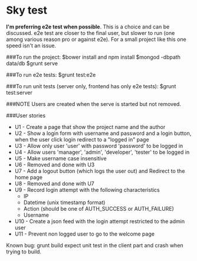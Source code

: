 # Sky test
**I'm preferring e2e test when possible**. This is a choice and can be discussed. e2e test are closer to the final user, but slower to run (one among various reason pro or against e2e). For a small project like this one speed isn't an issue.

###To run the project:
    $bower install and npm install
    $mongod -dbpath data/db
    $grunt serve

###To run e2e tests:
     $grunt test:e2e

###To run unit tests (server only, frontend has only e2e tests):
     $grunt test:server

###NOTE
  Users are created when the serve is started but not removed.

###User stories
  * U1 - Create a page that show the project name and the author
  * U2 - Show a login form with username and password and a login button, when the user click login redirect to a "logged in" page
  * U3 - Allow only user 'user' with password 'password' to be logged in
  * U4 - Allow users 'manager', 'admin', 'developer', 'tester' to be logged in
  * U5 - Make username case insensitive
  * U6 - Removed and done with U3
  * U7 - Add a logout button (which logs the user out) and Redirect to the home page
  * U8 - Removed and done with U7
  * U9 - Record login attempt with the following characteristics
    * IP
    * Datetime (unix timestamp format)
    * Action (should be one of AUTH_SUCCESS or AUTH_FAILURE)
    * Username
  * U10 - Create a json feed with the login attempt restricted to the admin user
  * U11 - Prevent non logged user to go to the welcome page
  
Known bug:
  grunt build expect unit test in the client part and crash when trying to build.